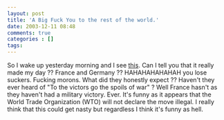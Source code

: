 ```yaml
---
layout: post
title: 'A Big Fuck You to the rest of the world.'
date: 2003-12-11 08:48
comments: true
categories : []
tags:
---
```

So I wake up yesterday morning and I see <a href="http://www.cnn.com/2003/WORLD/meast/12/11/sprj.irq.contracts/index.html">this</a>. Can I tell you that it really made my day ?? France and Germany ?? HAHAHAHAHAHAH you lose suckers. Fucking morons. What did they honestly expect ?? Haven't they ever heard of "To the victors go the spoils of war" ? Well France hasn't as they haven't had a military victory. Ever.  It's funny as it appears that the World Trade Organization (WTO) will not declare the move illegal. I really think that this could get nasty but regardless I think it's funny as hell.

